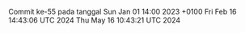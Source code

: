 Commit ke-55 pada tanggal Sun Jan 01 14:00 2023 +0100
Fri Feb 16 14:43:06 UTC 2024
Thu May 16 10:43:21 UTC 2024
